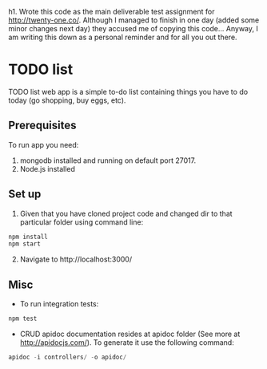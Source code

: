 h1. Wrote this code as the main deliverable test assignment for http://twenty-one.co/. Although I managed to finish in one day (added some minor changes next day) they accused me of copying this code... Anyway, I am writing this down as a personal reminder and for all you out there.

# TODO list

TODO list web app is a simple to-do list containing things you have to do today (go shopping, buy eggs, etc). 

## Prerequisites

To run app you need:
1. mongodb installed and running on default port 27017.
2. Node.js installed

## Set up

1. Given that you have cloned project code and changed dir to that particular folder using command line:

```javascript
npm install
npm start
```

2. Navigate to http://localhost:3000/

## Misc

- To run integration tests:

```javascript
npm test
```

- CRUD apidoc documentation resides at apidoc folder (See more at http://apidocjs.com/). To generate it use the following command:

```javascript
apidoc -i controllers/ -o apidoc/
```
